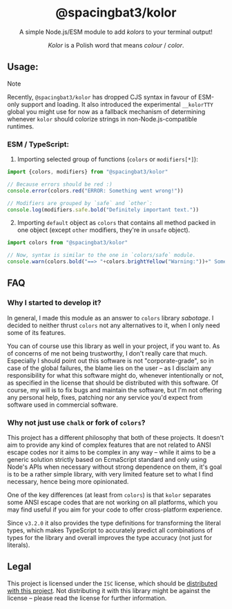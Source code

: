 <div align=center>

# @spacingbat3/kolor

A simple Node.js/ESM module to add *kolors* to your terminal output!

*Kolor* is a Polish word that means *colour* / *color*.

</div>

## Usage:

> [!NOTE]
> Recently, `@spacingbat3/kolor` has dropped CJS syntax in favour of ESM-only
> support and loading. It also introduced the experimental `__kolorTTY` global
> you might use for now as a fallback mechanism of determining whenever `kolor`
> should colorize strings in non-Node.js-compatible runtimes.

### ESM / TypeScript:

1. Importing selected group of functions (`colors` or `modifiers[*]`):
```ts
import {colors, modifiers} from "@spacingbat3/kolor"

// Because errors should be red :)
console.error(colors.red("ERROR: Something went wrong!"))

// Modifiers are grouped by `safe` and `other`:
console.log(modifiers.safe.bold("Definitely important text."))
```

2. Importing `default` object as `colors` that contains all method packed in one
   object (except `other` modifiers, they're in `unsafe` object).
```ts
import colors from "@spacingbat3/kolor"

// Now, syntax is similar to the one in `colors/safe` module.
console.warn(colors.bold("==> "+colors.brightYellow("Warning:"))+" Something happened!")
```

## FAQ

### Why I started to develop it?

In general, I made this module as an answer to `colors` library *sabotage*. I
decided to neither thrust `colors` not any alternatives to it, when I only need
some of its features.

You can of course use this library as well in your project, if you want to.
As of concerns of me not being trustworthy, I don't really care that much.
Especially I should point out this software is not "corporate-grade", so in case
of the global failures, the blame lies on the user – as I disclaim any
responsibility for what this software might do, whenever intentionally or not,
as specified in the license that should be distributed with this software. Of
course, my will is to fix bugs and maintain the software, but I'm not offering
any personal help, fixes, patching nor any service you'd expect from software
used in commercial software.

### Why not just use `chalk` or fork of `colors`?

This project has a different philosophy that both of these projects. It doesn't
aim to provide any kind of complex features that are not related to ANSI escape
codes nor it aims to be complex in any way – while it aims to be a generic
solution strictly based on EcmaScript standard and only using Node's APIs when
necessary without strong dependence on them, it's goal is to be a rather simple
library, with very limited feature set to what I find necessary, hence being
more opinionated.

One of the key differences (at least from `colors`) is that `kolor` separates
some ANSI escape codes that are not working on all platforms, which you may find
useful if you aim for your code to offer cross-platform experience.

Since `v3.2.0` it also provides the type definitions for transforming the
literal types, which makes TypeScript to accurately predict all combinations of
types for the library and overall improves the type accuracy (not just for
literals).

## Legal

This project is licensed under the `ISC` license, which should be
[distributed with this project][license]. Not distributing it with this library
might be against the license – please read the license for further information.

[license]: ./LICENSE "License of this software"